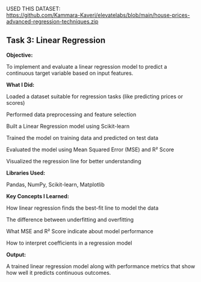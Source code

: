 USED THIS DATASET:     
https://github.com/Kammara-Kaveri/elevatelabs/blob/main/house-prices-advanced-regression-techniques.zip

## Task 3: Linear Regression

**Objective:**

To implement and evaluate a linear regression model to predict a continuous target variable based on input features.

**What I Did:**

Loaded a dataset suitable for regression tasks (like predicting prices or scores)

Performed data preprocessing and feature selection

Built a Linear Regression model using Scikit-learn

Trained the model on training data and predicted on test data

Evaluated the model using Mean Squared Error (MSE) and R² Score

Visualized the regression line for better understanding

**Libraries Used:**

Pandas, NumPy, Scikit-learn, Matplotlib

**Key Concepts I Learned:**

How linear regression finds the best-fit line to model the data

The difference between underfitting and overfitting

What MSE and R² Score indicate about model performance

How to interpret coefficients in a regression model

**Output:**

A trained linear regression model along with performance metrics that show how well it predicts continuous outcomes.
